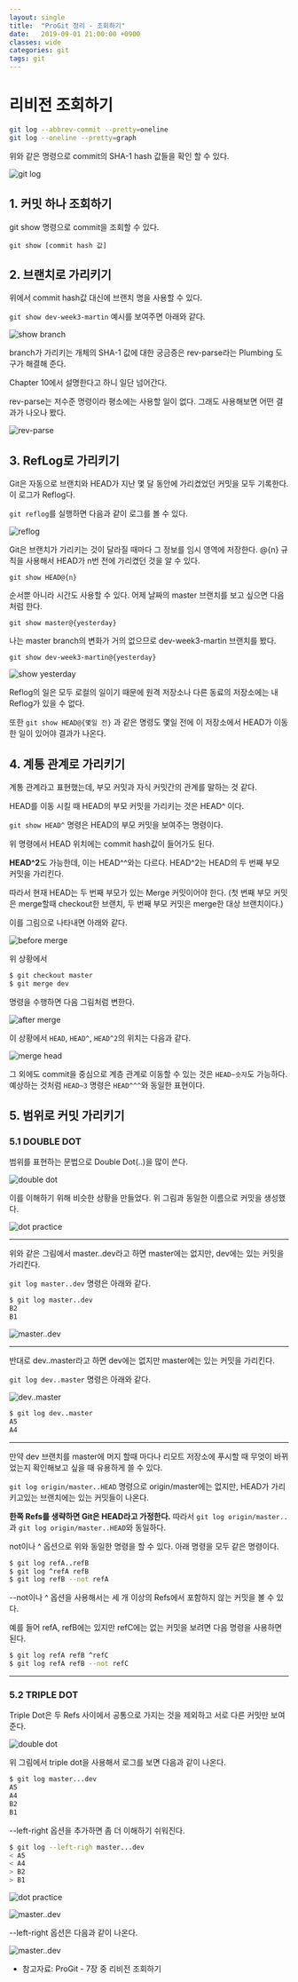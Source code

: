 ```yaml
---
layout: single
title:  "ProGit 정리 - 조회하기"
date:   2019-09-01 21:00:00 +0900
classes: wide
categories: git
tags: git
---
```


# 리비전 조회하기

```bash
git log --abbrev-commit --pretty=oneline
git log --oneline --pretty=graph
```
위와 같은 명령으로 commit의 SHA-1 hash 값들을 확인 할 수 있다.

![git log](/assets/img/git_refs/git-log.png)

## 1. 커밋 하나 조회하기
git show 명령으로 commit을 조회할 수 있다.

`git show [commit hash 값]`

## 2. 브랜치로 가리키기
위에서 commit hash값 대신에 브랜치 명을 사용할 수 있다.

`git show dev-week3-martin` 예시를 보여주면 아래와 같다.


![show branch](/assets/img/git_refs/show-branch.png)

branch가 가리키는 개체의 SHA-1 값에 대한 궁금증은 rev-parse라는 Plumbing 도구가 해결해 준다.

Chapter 10에서 설명한다고 하니 일단 넘어간다.

rev-parse는 저수준 명령이라 평소에는 사용할 일이 없다. 그래도 사용해보면 어떤 결과가 나오나 봤다.

![rev-parse](/assets/img/git_refs/rev-parse.png)

## 3. RefLog로 가리키기

Git은 자동으로 브랜치와 HEAD가 지난 몇 달 동안에 가리켰었던 커밋을 모두 기록한다. 이 로그가 Reflog다.

`git reflog`를 실행하면 다음과 같이 로그를 볼 수 있다.

![reflog](/assets/img/git_refs/reflog.png)

Git은 브랜치가 가리키는 것이 달라질 때마다 그 정보를 임시 영역에 저장한다.
@{n} 규칙을 사용해서 HEAD가 n번 전에 가리켰던 것을 알 수 있다.

`git show HEAD@{n}`

순서뿐 아니라 시간도 사용할 수 있다. 어제 날짜의 master 브랜치를 보고 싶으면 다음처럼 한다.

`git show master@{yesterday}`

나는 master branch의 변화가 거의 없으므로 dev-week3-martin 브랜치를 봤다.

`git show dev-week3-martin@{yesterday}`

![show yesterday](/assets/img/git_refs/show-yesterday.png)


Reflog의 일은 모두 로컬의 일이기 때문에 원격 저장소나 다른 동료의 저장소에는 내 Reflog가 있을 수 없다. 

또한 `git show HEAD@{몇일 전}` 과 같은 명령도 몇일 전에 이 저장소에서 HEAD가 이동한 일이 있어야 결과가 나온다.

## 4. 계통 관계로 가리키기

계통 관계라고 표현했는데, 부모 커밋과 자식 커밋간의 관계를 말하는 것 같다.

HEAD를 이동 시킬 때 HEAD의 부모 커밋을 가리키는 것은 HEAD^ 이다.

`git show HEAD^` 명령은 HEAD의 부모 커밋을 보여주는 명령이다.

위 명령에서 HEAD 위치에는 commit hash값이 들어가도 된다. 

**HEAD^2**도 가능한데, 이는 HEAD^^와는 다르다. HEAD^2는 HEAD의 두 번째 부모 커밋을 가리킨다. 

따라서 현재 HEAD는 두 번째 부모가 있는 Merge 커밋이어야 한다. (첫 번째 부모 커밋은 merge할때 checkout한 브랜치, 두 번째 부모 커밋은 merge한 대상 브랜치이다.)

이를 그림으로 나타내면 아래와 같다.

![before merge](/assets/img/git_refs/double-dot.png)

위 상황에서 

```bash
$ git checkout master
$ git merge dev
``` 

명령을 수행하면 다음 그림처럼 변한다. 

![after merge](/assets/img/git_refs/merge.png)

이 상황에서 `HEAD`, `HEAD^`, `HEAD^2`의 위치는 다음과 같다.

![merge head](/assets/img/git_refs/merge_head.png)

그 외에도 commit을 중심으로 계층 관계로 이동할 수 있는 것은 `HEAD~숫자`도 가능하다. 예상하는 것처럼 `HEAD~3` 명령은 `HEAD^^^`와 동일한 표현이다.

## 5. 범위로 커밋 가리키기

### 5.1 DOUBLE DOT

범위를 표현하는 문법으로 Double Dot(..)을 많이 쓴다.

![double dot](/assets/img/git_refs/double-dot.png)

이를 이해하기 위해 비슷한 상황을 만들었다. 위 그림과 동일한 이름으로 커밋을 생성했다.

![dot practice](/assets/img/git_refs/dot-practice1.png)

---

위와 같은 그림에서 master..dev라고 하면 master에는 없지만, dev에는 있는 커밋을 가리킨다.

`git log master..dev` 명령은 아래와 같다.

```bash
$ git log master..dev
B2
B1
``` 

![master..dev](/assets/img/git_refs/master..dev.png)

---

반대로 dev..master라고 하면 dev에는 없지만 master에는 있는 커밋을 가리킨다.

`git log dev..master` 명령은 아래와 같다.

![dev..master](/assets/img/git_refs/dev..master.png)

```bash
$ git log dev..master
A5
A4
``` 

---

만약 dev 브랜치를 master에 머지 할때 마다나 리모트 저장소에 푸시할 때 무엇이 바뀌었는지 확인해보고 싶을 때 유용하게 쓸 수 있다.

`git log origin/master..HEAD` 명령으로 origin/master에는 없지만, HEAD가 가리키고있는 브랜치에는 있는 커밋들이 나온다.

**한쪽 Refs를 생략하면 Git은 HEAD라고 가정한다.** 따라서 `git log origin/master..`과 `git log origin/master..HEAD`와 동일하다.

not이나 ^ 옵션으로 위와 동일한 명령을 할 수 있다. 아래 명령을 모두 같은 명령이다.

```bash
$ git log refA..refB
$ git log ^refA refB
$ git log refB --not refA
```

--not이나 ^ 옵션을 사용해서는 세 개 이상의 Refs에서 포함하지 않는 커밋을 볼 수 있다.

예를 들어 refA, refB에는 있지만 refC에는 없는 커밋을 보려면 다음 명령을 사용하면 된다.

```bash
$ git log refA refB ^refC
$ git log refA refB --not refC
```

---

### 5.2 TRIPLE DOT

Triple Dot은 두 Refs 사이에서 공통으로 가지는 것을 제외하고 서로 다른 커밋만 보여준다.

![double dot](/assets/img/git_refs/double-dot.png)

위 그림에서 triple dot을 사용해서 로그를 보면 다음과 같이 나온다.

```bash
$ git log master...dev
A5
A4
B2
B1
```

--left-right 옵션을 추가하면 좀 더 이해하기 쉬워진다.

```bash
$ git log --left-righ master...dev
< A5
< A4
> B2
> B1
```

![dot practice](/assets/img/git_refs/dot-practice1.png)

![master..dev](/assets/img/git_refs/master...dev.png)

--left-right 옵션은 다음과 같이 나온다.

![master..dev](/assets/img/git_refs/left-right.png)



* 참고자료: ProGit - 7장 중 리비전 조회하기
